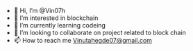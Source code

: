 - 👋 Hi, I’m @Vin07h
- 👀 I’m interested in blockchain
- 🌱 I’m currently learning codeing
- 💞️ I’m looking to collaborate on project related to block chain
- 📫 How to reach me Vinutahegde07@gmail.com

<!---
Vin07h/Vin07h is a ✨ special ✨ repository because its `README.md` (this file) appears on your GitHub profile.
You can click the Preview link to take a look at your changes.
--->
